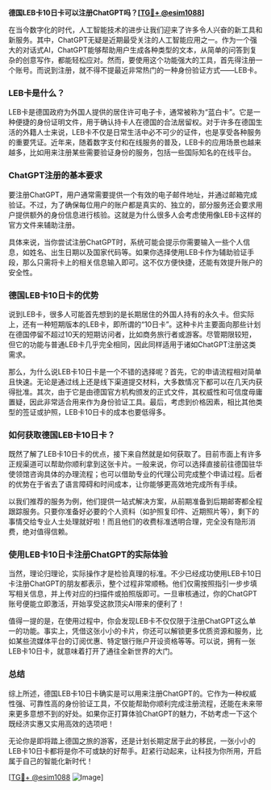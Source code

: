 **德国LEB卡10日卡可以注册ChatGPT吗？[[TG💪+ @esim1088](https://t.me/s/esim1088)]**

在当今数字化的时代，人工智能技术的进步让我们迎来了许多令人兴奋的新工具和新服务。其中，ChatGPT无疑是近期最受关注的人工智能应用之一。作为一个强大的对话式AI，ChatGPT能够帮助用户生成各种类型的文本，从简单的问答到复杂的创意写作，都能轻松应对。然而，要使用这个功能强大的工具，首先得注册一个账号。而说到注册，就不得不提最近非常热门的一种身份验证方式——LEB卡。

### LEB卡是什么？

LEB卡是德国政府为外国人提供的居住许可电子卡，通常被称为“蓝白卡”。它是一种便捷的身份证明文件，用于确认持卡人在德国的合法居留权。对于许多在德国生活的外籍人士来说，LEB卡不仅是日常生活中必不可少的证件，也是享受各种服务的重要凭证。近年来，随着数字支付和在线服务的普及，LEB卡的应用场景也越来越多，比如用来注册某些需要验证身份的服务，包括一些国际知名的在线平台。

### ChatGPT注册的基本要求

要注册ChatGPT，用户通常需要提供一个有效的电子邮件地址，并通过邮箱完成验证。不过，为了确保每位用户的账户都是真实的、独立的，部分服务还会要求用户提供额外的身份信息进行核验。这就是为什么很多人会考虑使用像LEB卡这样的官方文件来辅助注册。

具体来说，当你尝试注册ChatGPT时，系统可能会提示你需要输入一些个人信息，如姓名、出生日期以及国家代码等。如果你选择使用LEB卡作为辅助验证手段，那么只需将卡上的相关信息输入即可。这不仅方便快捷，还能有效提升账户的安全性。

### 德国LEB卡10日卡的优势

说到LEB卡，很多人可能首先想到的是长期居住的外国人持有的永久卡。但实际上，还有一种短期版本的LEB卡，即所谓的“10日卡”。这种卡片主要面向那些计划在德国停留不超过10天的短期访问者，比如商务旅行者或游客。尽管期限较短，但它的功能与普通LEB卡几乎完全相同，因此同样适用于诸如ChatGPT注册这类需求。

那么，为什么说LEB卡10日卡是一个不错的选择呢？首先，它的申请流程相对简单且快速。无论是通过线上还是线下渠道提交材料，大多数情况下都可以在几天内获得批准。其次，由于它是由德国官方机构颁发的正式文件，其权威性和可信度毋庸置疑，因此非常适合用来作为身份验证工具。最后，考虑到价格因素，相比其他类型的签证或护照，LEB卡10日卡的成本也要低得多。

### 如何获取德国LEB卡10日卡？

既然了解了LEB卡10日卡的优点，接下来自然就是如何获取了。目前市面上有许多正规渠道可以帮助你顺利拿到这张卡片。一般来说，你可以选择直接前往德国驻华使领馆咨询具体的办理流程；也可以借助专业的代理公司完成整个申请过程。后者的优势在于省去了语言障碍和时间成本，让你能够更高效地完成所有手续。

以我们推荐的服务为例，他们提供一站式解决方案，从前期准备到后期邮寄都全程跟踪服务。只要你准备好必要的个人资料（如护照复印件、近期照片等），剩下的事情交给专业人士处理就好啦！而且他们的收费标准透明合理，完全没有隐形消费，绝对值得信赖。

### 使用LEB卡10日卡注册ChatGPT的实际体验

当然，理论归理论，实际操作才是检验真理的标准。不少已经成功使用LEB卡10日卡注册ChatGPT的朋友都表示，整个过程非常顺畅。他们仅需按照指引一步步填写相关信息，并上传对应的扫描件或拍照版即可。一旦审核通过，你的ChatGPT账号便能立即激活，开始享受这款顶尖AI带来的便利了！

值得一提的是，在使用过程中，你会发现LEB卡不仅仅限于注册ChatGPT这么单一的功能。事实上，凭借这张小小的卡片，你还可以解锁更多优质资源和服务，比如某些流媒体平台的订阅优惠、特定银行账户开设资格等等。可以说，拥有一张LEB卡10日卡，就意味着打开了通往全新世界的大门。

### 总结

综上所述，德国LEB卡10日卡确实是可以用来注册ChatGPT的。它作为一种权威性强、可靠性高的身份验证工具，不仅能帮助你顺利完成注册流程，还能在未来带来更多意想不到的好处。如果你正打算体验ChatGPT的魅力，不妨考虑一下这个既经济实惠又实用高效的选项吧！

无论你是即将踏上德国之旅的游客，还是计划长期定居于此的移民，一张小小的LEB卡10日卡都将是你不可或缺的好帮手。赶紧行动起来，让科技为你所用，开启属于自己的智能化新时代！

[[TG💪+ @esim1088](https://t.me/s/esim1088) ![Image](https://i.postimg.cc/4NQfJmqS/Snipaste-2025-05-13-00-14-12.png)]